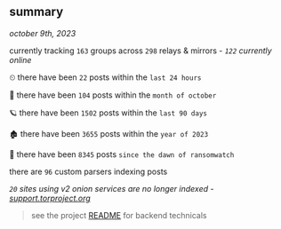 
## summary
_october 9th, 2023_

currently tracking `163` groups across `298` relays & mirrors - _`122` currently online_

⏲ there have been `22` posts within the `last 24 hours`

🦈 there have been `104` posts within the `month of october`

🪐 there have been `1502` posts within the `last 90 days`

🏚 there have been `3655` posts within the `year of 2023`

🦕 there have been `8345` posts `since the dawn of ransomwatch`

there are `96` custom parsers indexing posts

_`20` sites using v2 onion services are no longer indexed - [support.torproject.org](https://support.torproject.org/onionservices/v2-deprecation/)_

> see the project [README](https://github.com/joshhighet/ransomwatch#ransomwatch--) for backend technicals
